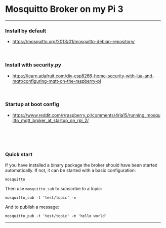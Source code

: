# Mosquitto Broker on my Pi 3  
---
### Install by default    
 * https://mosquitto.org/2013/01/mosquitto-debian-repository/  
<br><br>
### Install with security.py  
 * https://learn.adafruit.com/diy-esp8266-home-security-with-lua-and-mqtt/configuring-mqtt-on-the-raspberry-pi  
<br><br>
### Startup at boot config  
 * https://www.reddit.com/r/raspberry_pi/comments/4ria15/running_mosquitto_mqtt_broker_at_startup_on_rpi_2/  
<br><br>
<br><br>    
### Quick start  
If you have installed a binary package the broker should have been started  
automatically. If not, it can be started with a basic configuration:  
  
    mosquitto  
  
Then use `mosquitto_sub` to subscribe to a topic:  
  
    mosquitto_sub -t 'test/topic' -v  
  
And to publish a message:  
  
    mosquitto_pub -t 'test/topic' -m 'hello world'  
------------------------
